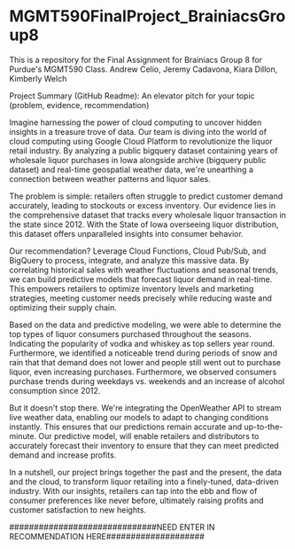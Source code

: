 # MGMT590FinalProject_BrainiacsGroup8
This is a repository for the Final Assignment for Brainiacs Group 8 for Purdue's MGMT590 Class.
Andrew Celio, Jeremy Cadavona, Kiara Dillon, Kimberly Welch

Project Summary (GitHub Readme): An elevator pitch for your topic (problem, evidence, recommendation)

Imagine harnessing the power of cloud computing to uncover hidden insights in a treasure trove of data. Our team is diving into the world of cloud computing using Google Cloud Platform to revolutionize the liquor retail industry. By analyzing a public bigquery dataset containing years of wholesale liquor purchases in Iowa alongside archive (bigquery public dataset) and real-time geospatial weather data, we're unearthing a connection between weather patterns and liquor sales.

The problem is simple: retailers often struggle to predict customer demand accurately, leading to stockouts or excess inventory. Our evidence lies in the comprehensive dataset that tracks every wholesale liquor transaction in the state since 2012. With the State of Iowa overseeing liquor distribution, this dataset offers unparalleled insights into consumer behavior.

Our recommendation? Leverage Cloud Functions, Cloud Pub/Sub, and BigQuery to process, integrate, and analyze this massive data. By correlating historical sales with weather fluctuations and seasonal trends, we can build predictive models that forecast liquor demand in real-time. This empowers retailers to optimize inventory levels and marketing strategies, meeting customer needs precisely while reducing waste and optimizing their supply chain.

Based on the data and predictive modeling, we were able to determine the top types of liquor consumers purchased throughout the seasons. Indicating the popularity of vodka and whiskey as top sellers year round. Furthermore, we identified a noticeable trend during periods of snow and rain that that demand does not lower and people still went out to purchase liquor, even increasing purchases. Furthermore, we observed consumers purchase trends during weekdays vs. weekends and an increase of alcohol consumption since 2012.

But it doesn't stop there. We're integrating the OpenWeather API to stream live weather data, enabling our models to adapt to changing conditions instantly. This ensures that our predictions remain accurate and up-to-the-minute. Our predictive model, will enable retailers and distributors to accurately forecast their inventory to ensure that they can meet predicted demand and increase profits.

In a nutshell, our project brings together the past and the present, the data and the cloud, to transform liquor retailing into a finely-tuned, data-driven industry. With our insights, retailers can tap into the ebb and flow of consumer preferences like never before, ultimately raising profits and customer satisfaction to new heights.

##############################NEED ENTER IN RECOMMENDATION HERE####################

